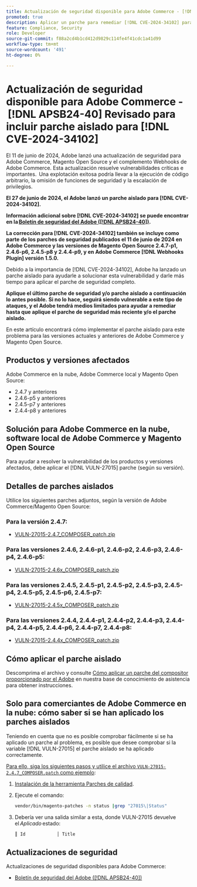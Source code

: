 ```yaml
---
title: Actualización de seguridad disponible para Adobe Commerce - [!DNL APSB24-40] Revisado para incluir parche aislado para [!DNL CVE-2024-34102]
promoted: true
description: Aplicar un parche para remediar [!DNL CVE-2024-34102] para Adobe Commerce 2.4.4-p8, 2.4.5-p7, 2.4.6-p5, 2.4.7 y versiones anteriores.
feature: Compliance, Security
role: Developer
source-git-commit: f88a2cd4b1cd412d9829c114fe4f41cdc1a41d99
workflow-type: tm+mt
source-wordcount: '491'
ht-degree: 0%

---
```


# Actualización de seguridad disponible para Adobe Commerce - [!DNL APSB24-40] Revisado para incluir parche aislado para [!DNL CVE-2024-34102]

El 11 de junio de 2024, Adobe lanzó una actualización de seguridad para Adobe Commerce, Magento Open Source y el complemento Webhooks de Adobe Commerce. Esta actualización resuelve vulnerabilidades críticas e importantes.  Una explotación exitosa podría llevar a la ejecución de código arbitrario, la omisión de funciones de seguridad y la escalación de privilegios.

**El 27 de junio de 2024, el Adobe lanzó un parche aislado para [!DNL CVE-2024-34102].**

**Información adicional sobre [!DNL CVE-2024-34102] se puede encontrar en la [Boletín de seguridad del Adobe ([!DNL APSB24-40])](https://helpx.adobe.com/security/products/magento/apsb24-40.html).**

**La corrección para [!DNL CVE-2024-34102] también se incluye como parte de los parches de seguridad publicados el 11 de junio de 2024 en Adobe Commerce y las versiones de Magento Open Source 2.4.7-p1, 2.4.6-p6, 2.4.5-p8 y 2.4.4-p9, y en Adobe Commerce [!DNL Webhooks Plugin] versión 1.5.0.**

Debido a la importancia de [!DNL CVE-2024-34102], Adobe ha lanzado un parche aislado para ayudarle a solucionar esta vulnerabilidad y darle más tiempo para aplicar el parche de seguridad completo.

**Aplique el último parche de seguridad y/o parche aislado a continuación lo antes posible.**
**Si no lo hace, seguirá siendo vulnerable a este tipo de ataques, y el Adobe tendrá medios limitados para ayudar a remediar hasta que aplique el parche de seguridad más reciente y/o el parche aislado.**<br>

En este artículo encontrará cómo implementar el parche aislado para este problema para las versiones actuales y anteriores de Adobe Commerce y Magento Open Source.

## Productos y versiones afectados

Adobe Commerce en la nube, Adobe Commerce local y Magento Open Source:

* 2.4.7 y anteriores
* 2.4.6-p5 y anteriores
* 2.4.5-p7 y anteriores
* 2.4.4-p8 y anteriores

## Solución para Adobe Commerce en la nube, software local de Adobe Commerce y Magento Open Source

Para ayudar a resolver la vulnerabilidad de los productos y versiones afectados, debe aplicar el [!DNL VULN-27015] parche (según su versión).

## Detalles de parches aislados

Utilice los siguientes parches adjuntos, según la versión de Adobe Commerce/Magento Open Source:

### Para la versión 2.4.7:

* [VULN-27015-2.4.7_COMPOSER_patch.zip](assets/VULN-27015-2.4.7_COMPOSER_patch.zip)

### Para las versiones 2.4.6, 2.4.6-p1, 2.4.6-p2, 2.4.6-p3, 2.4.6-p4, 2.4.6-p5:

* [VULN-27015-2.4.6x_COMPOSER_patch.zip](assets/VULN-27015-2.4.6x_COMPOSER_patch.zip)

### Para las versiones 2.4.5, 2.4.5-p1, 2.4.5-p2, 2.4.5-p3, 2.4.5-p4, 2.4.5-p5, 2.4.5-p6, 2.4.5-p7:

* [VULN-27015-2.4.5x_COMPOSER_patch.zip](assets/VULN-27015-2.4.5x_COMPOSER_patch.zip)

### Para las versiones 2.4.4, 2.4.4-p1, 2.4.4-p2, 2.4.4-p3, 2.4.4-p4, 2.4.4-p5, 2.4.4-p6, 2.4.4-p7, 2.4.4-p8:

* [VULN-27015-2.4.4x_COMPOSER_patch.zip](assets/VULN-27015-2.4.4x_COMPOSER_patch.zip)


## Cómo aplicar el parche aislado

Descomprima el archivo y consulte [Cómo aplicar un parche del compositor proporcionado por el Adobe](https://experienceleague.adobe.com/docs/commerce-knowledge-base/kb/how-to/how-to-apply-a-composer-patch-provided-by-magento.html) en nuestra base de conocimiento de asistencia para obtener instrucciones.

## Solo para comerciantes de Adobe Commerce en la nube: cómo saber si se han aplicado los parches aislados

Teniendo en cuenta que no es posible comprobar fácilmente si se ha aplicado un parche al problema, es posible que desee comprobar si la variable [!DNL VULN-27015] el parche aislado se ha aplicado correctamente.

<u>Para ello, siga los siguientes pasos y utilice el archivo `VULN-27015-2.4.7_COMPOSER.patch` como ejemplo</u>:

1. [Instalación de la herramienta Parches de calidad](https://experienceleague.adobe.com/docs/commerce-operations/tools/quality-patches-tool/usage.html).
1. Ejecute el comando:

   ```bash
   vendor/bin/magento-patches -n status |grep "27015\|Status"
   ```

1. Debería ver una salida similar a esta, donde VULN-27015 devuelve el *Aplicado* estado:

   ```bash
   ║ Id            │ Title                                                        │ Category        │ Origin                 │ Status      │ Details                                          ║ ║ N/A           │ ../m2-hotfixes/VULN-27015-2.4.7_COMPOSER_patch.patch      │ Other           │ Local                  │ Applied     │ Patch type: Custom                                
   ```

## Actualizaciones de seguridad

Actualizaciones de seguridad disponibles para Adobe Commerce:

* [Boletín de seguridad del Adobe ([!DNL APSB24-40])](https://helpx.adobe.com/security/products/magento/apsb24-40.html)

